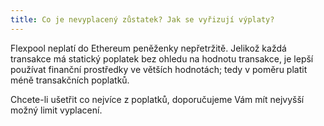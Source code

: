 ```yaml
---
title: Co je nevyplacený zůstatek? Jak se vyřizují výplaty?
---
```


Flexpool neplatí do Ethereum peněženky nepřetržitě. Jelikož každá transakce má statický poplatek bez ohledu na hodnotu transakce, je lepší používat finanční prostředky ve větších hodnotách; tedy v poměru platit méně transakčních poplatků.

Chcete-li ušetřit co nejvíce z poplatků, doporučujeme Vám mít nejvyšší možný limit vyplacení. 